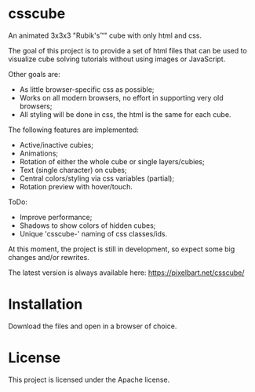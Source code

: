 # csscube
An animated 3x3x3 "Rubik's&trade;" cube with only html and css.

The goal of this project is to provide a set of html files that can be used to visualize cube solving tutorials without using images or JavaScript.

Other goals are:
- As little browser-specific css as possible;
- Works on all modern browsers, no effort in supporting very old browsers;
- All styling will be done in css, the html is the same for each cube.

The following features are implemented:
- Active/inactive cubies;
- Animations;
- Rotation of either the whole cube or single layers/cubies;
- Text (single character) on cubes;
- Central colors/styling via css variables (partial);
- Rotation preview with hover/touch.

ToDo:
- Improve performance;
- Shadows to show colors of hidden cubes;
- Unique 'csscube-' naming of css classes/ids.

At this moment, the project is still in development, so expect some big changes and/or rewrites.

The latest version is always available here:
https://pixelbart.net/csscube/

# Installation
Download the files and open in a browser of choice.

# License
This project is licensed under the Apache license.
